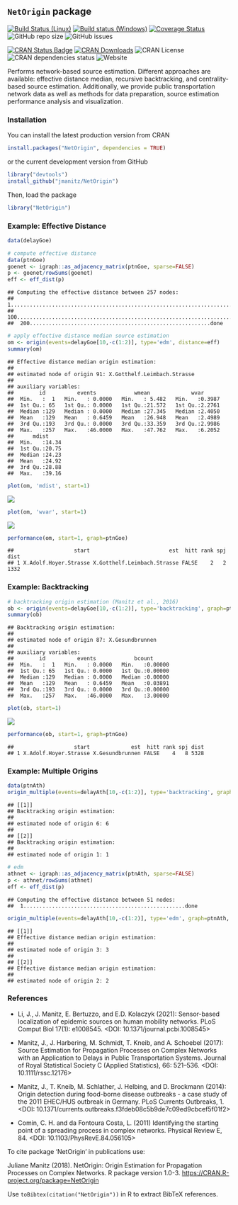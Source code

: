 
## `NetOrigin` package

[![Build Status
(Linux)](https://travis-ci.org/jmanitz/NetOrigin.svg?branch=master)](https://travis-ci.org/jmanitz/NetOrigin)
[![Build status
(Windows)](https://ci.appveyor.com/api/projects/status/github/jmanitz/NetOrigin?branch=master&svg=true)](https://ci.appveyor.com/project/jmanitz/NetOrigin/branch/master)
[![Coverage
Status](https://coveralls.io/repos/github/jmanitz/NetOrigin/badge.svg?branch=master)](https://coveralls.io/github/jmanitz/NetOrigin?branch=master)
![GitHub repo
size](https://img.shields.io/github/repo-size/jmanitz/NetOrigin)
![GitHub issues](https://img.shields.io/github/issues/jmanitz/NetOrigin)

[![CRAN Status
Badge](http://www.r-pkg.org/badges/version/NetOrigin)](https://CRAN.R-project.org/package=NetOrigin)
[![CRAN
Downloads](http://cranlogs.r-pkg.org/badges/NetOrigin)](https://CRAN.R-project.org/package=NetOrigin)
![CRAN License](https://img.shields.io/cran/l/NetOrigin) ![CRAN
dependencies
status](https://img.shields.io/librariesio/release/CRAN/NetOrigin)
![Website](https://img.shields.io/website?url=http%3A%2F%2FNetOrigin.manitz.org%2F)

Performs network-based source estimation. Different approaches are
available: effective distance median, recursive backtracking, and
centrality-based source estimation. Additionally, we provide public
transportation network data as well as methods for data preparation,
source estimation performance analysis and visualization.

### Installation

You can install the latest production version from CRAN

``` r
install.packages("NetOrigin", dependencies = TRUE)
```

or the current development version from GitHub

``` r
library("devtools")
install_github("jmanitz/NetOrigin")
```

Then, load the package

``` r
library("NetOrigin")
```

### Example: Effective Distance

``` r
data(delayGoe)

# compute effective distance
data(ptnGoe)
goenet <- igraph::as_adjacency_matrix(ptnGoe, sparse=FALSE)
p <- goenet/rowSums(goenet)
eff <- eff_dist(p)
```

    ## Computing the effective distance between 257 nodes:
    ##  1...................................................................................................
    ##  100...................................................................................................
    ##  200.........................................................done

``` r
# apply effective distance median source estimation
om <- origin(events=delayGoe[10,-c(1:2)], type='edm', distance=eff)
summary(om)
```

    ## Effective distance median origin estimation:
    ## 
    ## estimated node of origin 91: X.Gotthelf.Leimbach.Strasse 
    ## 
    ## auxiliary variables:
    ##        id          events            wmean             wvar       
    ##  Min.   :  1   Min.   : 0.0000   Min.   : 5.482   Min.   :0.3987  
    ##  1st Qu.: 65   1st Qu.: 0.0000   1st Qu.:21.572   1st Qu.:2.2761  
    ##  Median :129   Median : 0.0000   Median :27.345   Median :2.4050  
    ##  Mean   :129   Mean   : 0.6459   Mean   :26.948   Mean   :2.4989  
    ##  3rd Qu.:193   3rd Qu.: 0.0000   3rd Qu.:33.359   3rd Qu.:2.9986  
    ##  Max.   :257   Max.   :46.0000   Max.   :47.762   Max.   :6.2052  
    ##      mdist      
    ##  Min.   :14.34  
    ##  1st Qu.:20.75  
    ##  Median :24.23  
    ##  Mean   :24.92  
    ##  3rd Qu.:28.88  
    ##  Max.   :39.16

``` r
plot(om, 'mdist', start=1)
```

![](README_files/figure-gfm/unnamed-chunk-4-1.png)<!-- -->

``` r
plot(om, 'wvar', start=1)
```

![](README_files/figure-gfm/unnamed-chunk-4-2.png)<!-- -->

``` r
performance(om, start=1, graph=ptnGoe)
```

    ##                   start                         est  hitt rank spj dist
    ## 1 X.Adolf.Hoyer.Strasse X.Gotthelf.Leimbach.Strasse FALSE    2   2 1332

### Example: Backtracking

``` r
# backtracking origin estimation (Manitz et al., 2016)
ob <- origin(events=delayGoe[10,-c(1:2)], type='backtracking', graph=ptnGoe)
summary(ob)
```

    ## Backtracking origin estimation:
    ## 
    ## estimated node of origin 87: X.Gesundbrunnen 
    ## 
    ## auxiliary variables:
    ##        id          events            bcount       
    ##  Min.   :  1   Min.   : 0.0000   Min.   :0.00000  
    ##  1st Qu.: 65   1st Qu.: 0.0000   1st Qu.:0.00000  
    ##  Median :129   Median : 0.0000   Median :0.00000  
    ##  Mean   :129   Mean   : 0.6459   Mean   :0.03891  
    ##  3rd Qu.:193   3rd Qu.: 0.0000   3rd Qu.:0.00000  
    ##  Max.   :257   Max.   :46.0000   Max.   :3.00000

``` r
plot(ob, start=1)
```

![](README_files/figure-gfm/unnamed-chunk-5-1.png)<!-- -->

``` r
performance(ob, start=1, graph=ptnGoe)
```

    ##                   start             est  hitt rank spj dist
    ## 1 X.Adolf.Hoyer.Strasse X.Gesundbrunnen FALSE    4   8 5328

### Example: Multiple Origins

``` r
data(ptnAth)
origin_multiple(events=delayAth[10,-c(1:2)], type='backtracking', graph=ptnAth, no=2)
```

    ## [[1]]
    ## Backtracking origin estimation:
    ## 
    ## estimated node of origin 6: 6 
    ## 
    ## [[2]]
    ## Backtracking origin estimation:
    ## 
    ## estimated node of origin 1: 1

``` r
# edm
athnet <- igraph::as_adjacency_matrix(ptnAth, sparse=FALSE)
p <- athnet/rowSums(athnet)
eff <- eff_dist(p)
```

    ## Computing the effective distance between 51 nodes:
    ##  1...................................................done

``` r
origin_multiple(events=delayAth[10,-c(1:2)], type='edm', graph=ptnAth, no=2, distance=eff)
```

    ## [[1]]
    ## Effective distance median origin estimation:
    ## 
    ## estimated node of origin 3: 3 
    ## 
    ## [[2]]
    ## Effective distance median origin estimation:
    ## 
    ## estimated node of origin 2: 2

### References

  - Li, J., J. Manitz, E. Bertuzzo, and E.D. Kolaczyk (2021):
    Sensor-based localization of epidemic sources on human mobility
    networks. PLoS Comput Biol 17(1): e1008545. \<DOI:
    10.1371/journal.pcbi.1008545\>

  - Manitz, J., J. Harbering, M. Schmidt, T. Kneib, and A. Schoebel
    (2017): Source Estimation for Propagation Processes on Complex
    Networks with an Application to Delays in Public Transportation
    Systems. Journal of Royal Statistical Society C (Applied
    Statistics), 66: 521–536. \<DOI: 10.1111/rssc.12176\>

  - Manitz, J., T. Kneib, M. Schlather, J. Helbing, and D. Brockmann
    (2014): Origin detection during food-borne disease outbreaks - a
    case study of the 2011 EHEC/HUS outbreak in Germany. PLoS Currents
    Outbreaks, 1. \<DOI:
    10.1371/currents.outbreaks.f3fdeb08c5b9de7c09ed9cbcef5f01f2\>

  - Comin, C. H. and da Fontoura Costa, L. (2011) Identifying the
    starting point of a spreading process in complex networks. Physical
    Review E, 84. \<DOI: 10.1103/PhysRevE.84.056105\>

To cite package ‘NetOrigin’ in publications use:

Juliane Manitz (2018). NetOrigin: Origin Estimation for Propagation
Processes on Complex Networks. R package version 1.0-3.
<https://CRAN.R-project.org/package=NetOrigin>

Use `toBibtex(citation("NetOrigin"))` in R to extract BibTeX references.
